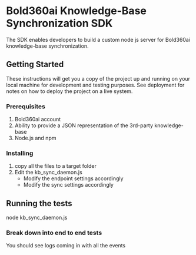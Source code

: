 # Bold360ai Knowledge-Base Synchronization SDK

The SDK enables developers to build a custom node js server for Bold360ai knowledge-base synchronization.

## Getting Started

These instructions will get you a copy of the project up and running on your local machine for development and testing purposes. See deployment for notes on how to deploy the project on a live system.

### Prerequisites

1. Bold360ai account
2. Ability to provide a JSON representation of the 3rd-party knowledge-base
3. Node.js and npm


### Installing

1. copy all the files to a target folder
2. Edit the kb_sync_daemon.js 
	- Modify the endpoint settings accordingly
	- Modify the sync settings accordingly


## Running the tests

node kb_sync_daemon.js 

### Break down into end to end tests

You should see logs coming in with all the events

